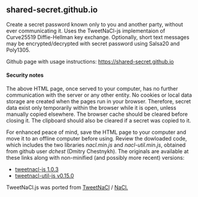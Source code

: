 ## shared-secret.github.io
Create a secret password known only to you and another party, without ever communicating it.
Uses the TweetNaCl-js implementaion of Curve25519 Diffie-Hellman key exchange.
Optionally, short text messages may be encrypted/decrypted with secret password
using Salsa20 and Poly1305.

Github page with usage instructions: https://shared-secret.github.io

<h4>Security notes</h4>
  <p>The above HTML page, once served to your computer, has no further communication
  with the server or any other entity. No cookies or local data storage are created when
  the pages run in your browser. Therefore, secret data exist only temporarily within
  the browser while it is open, unless manually copied elsewhere.
  The browser cache should be cleared before closing it. The clipboard should
  also be cleared if a secret was copied to it.</p>
  <p>For enhanced peace of mind, save the HTML page to your computer and move it
  to an offline computer before using. Review the dowloaded code, which includes the two libraries <i>nacl.min.js</i>
  and <i>nacl-util.min.js</i>, obtained from github user <i>dchest</i> (Dmitry Chestnykh).
  The originals are available at these links along with non-minified (and possibly more recent) versions:</p>
  <ul>
  <li><a href="https://github.com/dchest/tweetnacl-js/releases/tag/1.0.3">tweetnacl-js 1.0.3</a></li>
  <li><a href="https://github.com/dchest/tweetnacl-util-js/releases/tag/v0.15.0">tweetnacl-util-js v0.15.0</a></li>
  </ul>
  <p>TweetNaCl.js was ported from <a href="http://tweetnacl.cr.yp.to/">TweetNaCl</a> / <a href="http://nacl.cr.yp.to/">NaCl.</a></p>
